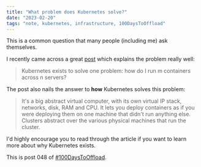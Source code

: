 ```yaml
---
title: "What problem does Kubernetes solve?"
date: "2023-02-20"
tags: "note, kubernetes, infrastructure, 100DaysToOffload"
---
```


This is a common question that many people (including me) ask themselves.

I recently came across a great [post](https://blog.adamchalmers.com/kubernetes-problems/) which explains the problem really well:

> Kubernetes exists to solve one problem: how do I run m containers across n servers?

The post also nails the answer to **how** Kubernetes solves this problem:

> It's a big abstract virtual computer, with its own virtual IP stack, networks, disk, RAM and CPU. It lets you deploy containers as if you were deploying them on one machine that didn't run anything else. Clusters abstract over the various physical machines that run the cluster.

I'd highly encourage you to read through the article if you want to learn more about why Kubernetes exists.

This is post 048 of [#100DaysToOffload](https://100daystooffload.com/).

